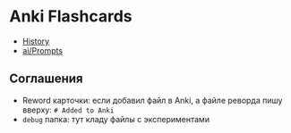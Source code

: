 # Anki Flashcards

- [History](./HISTORY.md)
- [ai/Prompts](./ai/PROMPTS.md)

## Соглашения

- Reword карточки: если добавил файл в Anki, а файле реворда пишу вверху: `# Added to Anki`
- `debug` папка: тут кладу файлы с экспериментами